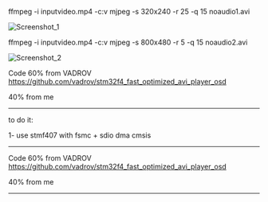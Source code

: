 ffmpeg -i inputvideo.mp4 -c:v mjpeg -s 320x240 -r 25 -q 15 noaudio1.avi

![Screenshot_1](https://github.com/user-attachments/assets/7d7b8990-d150-41e9-9717-de28bafb850f)

ffmpeg -i inputvideo.mp4 -c:v mjpeg -s 800x480 -r 5 -q 15 noaudio2.avi

![Screenshot_2](https://github.com/user-attachments/assets/5f2a1f04-3145-4cba-a51a-a46127893b04)


Code 60% from VADROV https://github.com/vadrov/stm32f4_fast_optimized_avi_player_osd

40% from me

************************************************************

to do it:

1- use stmf407 with fsmc + sdio dma cmsis

************************************************************


Code 60% from VADROV https://github.com/vadrov/stm32f4_fast_optimized_avi_player_osd 

40% from me

************************************************************

